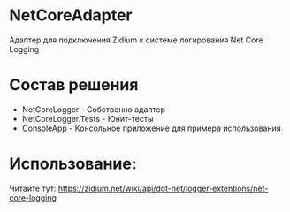 # NetCoreAdapter
Адаптер для подключения Zidium к системе логирования Net Core Logging

# Состав решения
- NetCoreLogger - Собственно адаптер
- NetCoreLogger.Tests - Юнит-тесты
- ConsoleApp - Консольное приложение для примера использования

# Использование:
Читайте тут: https://zidium.net/wiki/api/dot-net/logger-extentions/net-core-logging